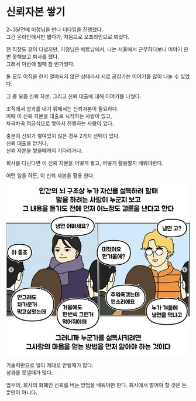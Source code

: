 # 신뢰자본 쌓기

2~3달전에 미정님을 만나 티타임을 진행했다.  
그간 온라인에서만 뵙다가, 처음으로 오프라인으로 뵈었다.  
  
전 직장도 같이 다녔지만, 미정님은 베트남에서, 나는 서울에서 근무하다보니 이야기 한번 못해보고 퇴사를 했다.  
그래서 이번에 뵐때 참 반가웠다.  
  
둘 모두 이직을 한지 얼마되지 않은 상태라서 서로 공감가는 이야기를 많이 나눌 수 있었다.  
  
그 중 요즘 신뢰 자본, 그리고 신뢰 대출에 대해 이야기를 나눴다.  
  
조직에서 성과를 내기 위해서는 신뢰자본이 필요하다.  
이때 이 신뢰 자본을 대출로 시작하는 사람이 있고,  
차곡차곡 적금식으로 쌓아서 진행하는 사람이 있다.  
  
충분히 신뢰가 쌓여있지 않은 경우 2가지 선택이 있다.  
신뢰 대출을 받거나,  
신뢰 자본을 쌓을때까지 기다리거나.  
  
회사를 다닌다면 이 신뢰 자본을 어떻게 쌓고, 어떻게 활용할지 배워야한다.  

어떤 일을 하든, 이 신뢰 자본을 활용 한다.  

![1](./images/1.png)

기술력만으로 일이 제대로 안될때가 많다.  
성과를 못낼때가 많다.

업무의, 회사의 화폐인 신뢰를 버는 방법을 배워야만 한다.
회사에서 벌어야 할 것은 돈 뿐만이 아니다.  


